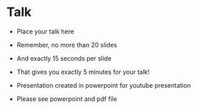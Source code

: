 Talk
====

* Place your talk here
* Remember, no more than 20 slides
* And exactly 15 seconds per slide
* That gives you exactly 5 minutes for your talk!

* Presentation created in powerpoint for youtube presentation
* Please see powerpoint and pdf file



